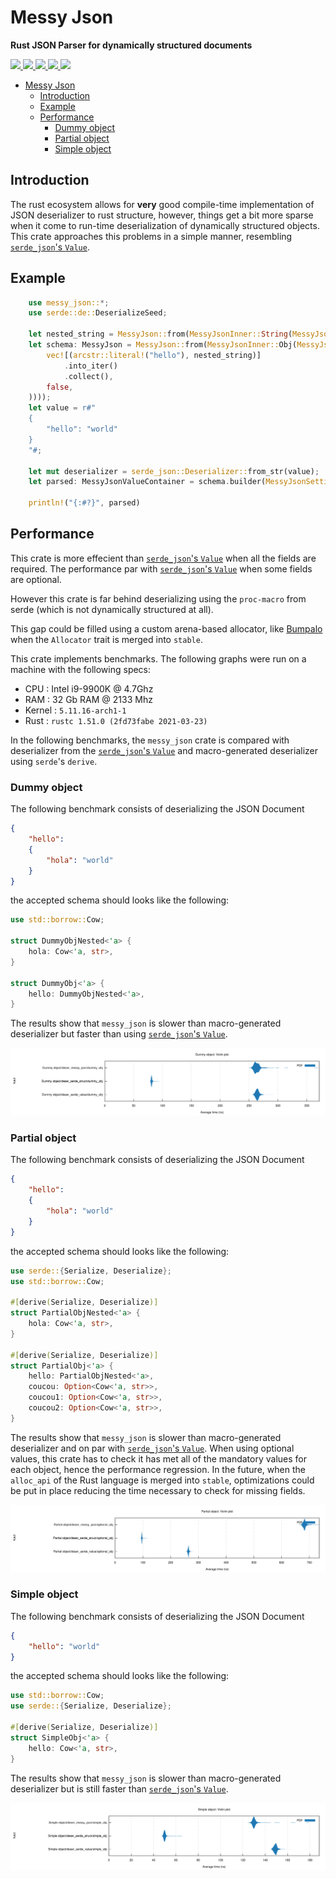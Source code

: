 # Messy Json

**Rust JSON Parser for dynamically structured documents**

<a href="https://gitlab.com/basiliqio/messy_json/-/pipelines" alt="Gitlab pipeline status">
  <img src="https://img.shields.io/gitlab/pipeline/basiliqio/messy_json/main">
</a>
<a href="https://codecov.io/gl/basiliqio/messy_json" alt="Codecov">
  <img src="https://img.shields.io/codecov/c/github/basiliqio/messy_json">
</a>
<a href="https://crates.io/crates/messy_json" alt="Crates.io version">
  <img src="https://img.shields.io/crates/v/messy_json">
</a>
<a href="https://crates.io/crates/messy_json" alt="Crates.io license">
  <img src="https://img.shields.io/crates/l/messy_json?label=license">
</a>
<a href="https://docs.rs/messy_json" alt="Docs.rs">
  <img src="https://docs.rs/messy_json/badge.svg">
</a>

- [Messy Json](#messy-json)
	- [Introduction](#introduction)
	- [Example](#example)
	- [Performance](#performance)
		- [Dummy object](#dummy-object)
		- [Partial object](#partial-object)
		- [Simple object](#simple-object)

## Introduction

The rust ecosystem allows for **very** good compile-time implementation of JSON deserializer to rust structure, however,
things get a bit more sparse when it come to run-time deserialization of dynamically structured objects.
This crate approaches this problems in a simple manner, resembling [`serde_json`'s `Value`](https://docs.serde.rs/serde_json/value/enum.Value.html).

## Example

```rust
	use messy_json::*;
	use serde::de::DeserializeSeed;

    let nested_string = MessyJson::from(MessyJsonInner::String(MessyJsonScalar::new(false)));
    let schema: MessyJson = MessyJson::from(MessyJsonInner::Obj(MessyJsonObject::from(MessyJsonObjectInner::new(
        vec![(arcstr::literal!("hello"), nested_string)]
            .into_iter()
            .collect(),
        false,
    ))));
    let value = r#"
	{
		"hello": "world"
	}
	"#;

	let mut deserializer = serde_json::Deserializer::from_str(value);
	let parsed: MessyJsonValueContainer = schema.builder(MessyJsonSettings::default()).deserialize(&mut deserializer).unwrap();
	
	println!("{:#?}", parsed)
```

## Performance

This crate is more effecient than [`serde_json`'s `Value`](https://docs.serde.rs/serde_json/value/enum.Value.html) when all the fields are required. The performance par with [`serde_json`'s `Value`](https://docs.serde.rs/serde_json/value/enum.Value.html) when some fields are optional.

However this crate is far behind deserializing using the `proc-macro` from serde (which is not dynamically structured at all).

This gap could be filled using a custom arena-based allocator, like [Bumpalo](https://crates.io/crates/bumpalo) when the `Allocator` trait is merged into `stable`. 

This crate implements benchmarks.
The following graphs were run on a machine with the following specs:

- CPU		: Intel i9-9900K @ 4.7Ghz
- RAM		: 32 Gb RAM @ 2133 Mhz
- Kernel	: `5.11.16-arch1-1`
- Rust		: `rustc 1.51.0 (2fd73fabe 2021-03-23)`

In the following benchmarks, the `messy_json` crate is compared with deserializer from the [`serde_json`'s `Value`](https://docs.serde.rs/serde_json/value/enum.Value.html) and macro-generated deserializer using `serde`'s `derive`.

### Dummy object

The following benchmark consists of deserializing the JSON Document

```json
{
	"hello":
	{
		"hola": "world"
	}
}
```

the accepted schema should looks like the following:

```rust
use std::borrow::Cow;

struct DummyObjNested<'a> {
    hola: Cow<'a, str>,
}

struct DummyObj<'a> {
    hello: DummyObjNested<'a>,
}
```

The results show that `messy_json` is slower than macro-generated deserializer but faster than using
[`serde_json`'s `Value`](https://docs.serde.rs/serde_json/value/enum.Value.html).

<a href="https://gitlab.com/basiliq/messy_json/-/blob/master/benches/dummy_violin.svg" alt="Dummy structure violin">
  <img src="./benches/dummy_violin.svg">
</a>

### Partial object

The following benchmark consists of deserializing the JSON Document

```json
{
	"hello":
	{
		"hola": "world"
	}
}
```

the accepted schema should looks like the following:

```rust
use serde::{Serialize, Deserialize};
use std::borrow::Cow;

#[derive(Serialize, Deserialize)]
struct PartialObjNested<'a> {
    hola: Cow<'a, str>,
}

#[derive(Serialize, Deserialize)]
struct PartialObj<'a> {
    hello: PartialObjNested<'a>,
    coucou: Option<Cow<'a, str>>,
    coucou1: Option<Cow<'a, str>>,
    coucou2: Option<Cow<'a, str>>,
}
```

The results show that `messy_json` is slower than macro-generated deserializer and on par with [`serde_json`'s `Value`](https://docs.serde.rs/serde_json/value/enum.Value.html). When using optional values, this crate has to check it has met all of the mandatory values for each object, hence the performance regression. In the future, when the `alloc_api` of the Rust language is merged into `stable`, optimizations could be put in place reducing the time necessary to check for missing fields.

<a href="https://gitlab.com/basiliq/messy_json/-/blob/master/benches/partial_violin.svg" alt="Partial structure violin">
  <img src="./benches/partial_violin.svg">
</a>

### Simple object

The following benchmark consists of deserializing the JSON Document

```json
{
	"hello": "world"
}
```

the accepted schema should looks like the following:

```rust
use std::borrow::Cow;
use serde::{Serialize, Deserialize};

#[derive(Serialize, Deserialize)]
struct SimpleObj<'a> {
    hello: Cow<'a, str>,
}
```

The results show that `messy_json` is slower than macro-generated deserializer but is still faster than [`serde_json`'s `Value`](https://docs.serde.rs/serde_json/value/enum.Value.html). 

<a href="https://gitlab.com/basiliq/messy_json/-/blob/master/benches/simple_violin.svg" alt="Simple structure violin">
  <img src="./benches/simple_violin.svg">
</a>
